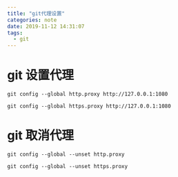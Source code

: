```yaml
---
title: "git代理设置"
categories: note
date: 2019-11-12 14:31:07
tags:
  - git
---
```


# git 设置代理
```shell
git config --global http.proxy http://127.0.0.1:1080

git config --global https.proxy http://127.0.0.1:1080
```

# git 取消代理
```shell
git config --global --unset http.proxy

git config --global --unset https.proxy
```